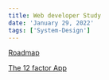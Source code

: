 ```yaml
---
title: Web developer Study
date: 'January 29, 2022'
tags: ['System-Design']
---
```


[Roadmap](https://github.com/kamranahmedse/developer-roadmap)

[The 12 factor App](https://12factor.net/)
